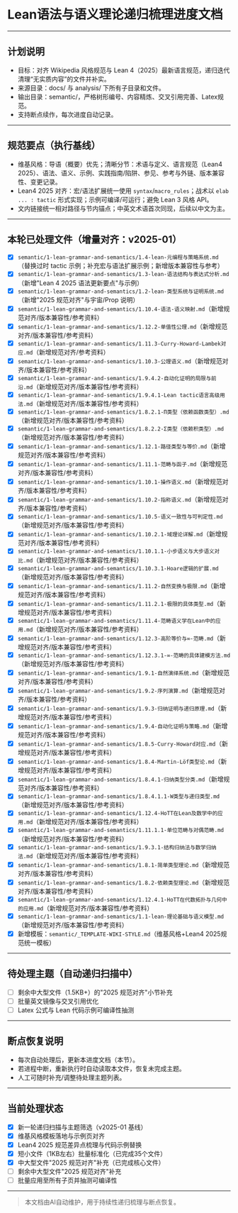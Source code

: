 # Lean语法与语义理论递归梳理进度文档

---

## 计划说明

- 目标：对齐 Wikipedia 风格规范与 Lean 4（2025）最新语言规范，递归迭代清理“无实质内容”的文件并补实。
- 来源目录：docs/ 与 analysis/ 下所有子目录和文件。
- 输出目录：semantic/，严格树形编号、内容精炼、交叉引用完善、Latex规范。
- 支持断点续作，每次进度自动记录。

---

## 规范要点（执行基线）

- 维基风格：导语（概要）优先；清晰分节：术语与定义、语言规范（Lean4 2025）、语法、语义、示例、实践指南/陷阱、参见、参考与外链、版本兼容性、变更记录。
- Lean4 2025 对齐：宏/语法扩展统一使用 `syntax`/`macro_rules`；战术以 `elab ... : tactic` 形式实现；示例可编译/可运行；避免 Lean 3 风格 API。
- 文内链接统一相对路径与节内锚点；中英文术语首次同现，后续以中文为主。

---

## 本轮已处理文件（增量对齐：v2025-01）

- [x] `semantic/1-lean-grammar-and-semantics/1.4-lean-元编程与策略系统.md`（替换过时 tactic 示例；补充宏与语法扩展示例；新增版本兼容性与参考）
- [x] `semantic/1-lean-grammar-and-semantics/1.3-lean-语法结构与表达式分析.md`（新增"Lean 4 2025 语法更新要点"与示例）
- [x] `semantic/1-lean-grammar-and-semantics/1.2-lean-类型系统与证明系统.md`（新增"2025 规范对齐"与宇宙/Prop 说明）
- [x] `semantic/1-lean-grammar-and-semantics/1.10.4-语法-语义映射.md`（新增规范对齐/版本兼容性/参考资料）
- [x] `semantic/1-lean-grammar-and-semantics/1.12.2-单值性公理.md`（新增规范对齐/版本兼容性/参考资料）
- [x] `semantic/1-lean-grammar-and-semantics/1.11.3-Curry-Howard-Lambek对应.md`（新增规范对齐/参考资料）
- [x] `semantic/1-lean-grammar-and-semantics/1.10.3-公理语义.md`（新增规范对齐/版本兼容性/参考资料）
- [x] `semantic/1-lean-grammar-and-semantics/1.9.4.2-自动化证明的局限与前沿.md`（新增规范对齐/版本兼容性/参考资料）
- [x] `semantic/1-lean-grammar-and-semantics/1.9.4.1-Lean tactic语言高级用法.md`（新增规范对齐/版本兼容性/参考资料）
- [x] `semantic/1-lean-grammar-and-semantics/1.8.2.1-Π类型（依赖函数类型）.md`（新增规范对齐/版本兼容性/参考资料）
- [x] `semantic/1-lean-grammar-and-semantics/1.8.2.2-Σ类型（依赖积类型）.md`（新增规范对齐/版本兼容性/参考资料）
- [x] `semantic/1-lean-grammar-and-semantics/1.12.1-路径类型与等价.md`（新增规范对齐/版本兼容性/参考资料）
- [x] `semantic/1-lean-grammar-and-semantics/1.11.1-范畴与函子.md`（新增规范对齐/版本兼容性/参考资料）
- [x] `semantic/1-lean-grammar-and-semantics/1.10.1-操作语义.md`（新增规范对齐/版本兼容性/参考资料）
- [x] `semantic/1-lean-grammar-and-semantics/1.10.2-指称语义.md`（新增规范对齐/版本兼容性/参考资料）
- [x] `semantic/1-lean-grammar-and-semantics/1.10.5-语义一致性与可判定性.md`（新增规范对齐/版本兼容性/参考资料）
- [x] `semantic/1-lean-grammar-and-semantics/1.10.2.1-域理论详解.md`（新增规范对齐/版本兼容性/参考资料）
- [x] `semantic/1-lean-grammar-and-semantics/1.10.1.1-小步语义与大步语义对比.md`（新增规范对齐/版本兼容性/参考资料）
- [x] `semantic/1-lean-grammar-and-semantics/1.10.3.1-Hoare逻辑的扩展.md`（新增规范对齐/版本兼容性/参考资料）
- [x] `semantic/1-lean-grammar-and-semantics/1.11.2-自然变换与极限.md`（新增规范对齐/版本兼容性/参考资料）
- [x] `semantic/1-lean-grammar-and-semantics/1.11.2.1-极限的具体类型.md`（新增规范对齐/版本兼容性/参考资料）
- [x] `semantic/1-lean-grammar-and-semantics/1.11.4-范畴语义学在Lean中的应用.md`（新增规范对齐/版本兼容性/参考资料）
- [x] `semantic/1-lean-grammar-and-semantics/1.12.3-高阶等价与∞-范畴.md`（新增规范对齐/版本兼容性/参考资料）
- [x] `semantic/1-lean-grammar-and-semantics/1.12.3.1-∞-范畴的具体建模方法.md`（新增规范对齐/版本兼容性/参考资料）
- [x] `semantic/1-lean-grammar-and-semantics/1.9.1-自然演绎系统.md`（新增规范对齐/版本兼容性/参考资料）
- [x] `semantic/1-lean-grammar-and-semantics/1.9.2-序列演算.md`（新增规范对齐/版本兼容性/参考资料）
- [x] `semantic/1-lean-grammar-and-semantics/1.9.3-归纳证明与递归原理.md`（新增规范对齐/版本兼容性/参考资料）
- [x] `semantic/1-lean-grammar-and-semantics/1.9.4-自动化证明与策略.md`（新增规范对齐/版本兼容性/参考资料）
- [x] `semantic/1-lean-grammar-and-semantics/1.8.5-Curry-Howard对应.md`（新增规范对齐/版本兼容性/参考资料）
- [x] `semantic/1-lean-grammar-and-semantics/1.8.4-Martin-Löf类型论.md`（新增规范对齐/版本兼容性/参考资料）
- [x] `semantic/1-lean-grammar-and-semantics/1.8.4.1-归纳类型分类.md`（新增规范对齐/版本兼容性/参考资料）
- [x] `semantic/1-lean-grammar-and-semantics/1.8.4.1.1-W类型与递归类型.md`（新增规范对齐/版本兼容性/参考资料）
- [x] `semantic/1-lean-grammar-and-semantics/1.12.4-HoTT在Lean及数学中的应用.md`（新增规范对齐/版本兼容性/参考资料）
- [x] `semantic/1-lean-grammar-and-semantics/1.11.1.1-单位范畴与对偶范畴.md`（新增规范对齐/版本兼容性/参考资料）
- [x] `semantic/1-lean-grammar-and-semantics/1.9.3.1-结构归纳法与数学归纳法.md`（新增规范对齐/版本兼容性/参考资料）
- [x] `semantic/1-lean-grammar-and-semantics/1.8.1-简单类型理论.md`（新增规范对齐/版本兼容性/参考资料）
- [x] `semantic/1-lean-grammar-and-semantics/1.8.2-依赖类型理论.md`（新增规范对齐/版本兼容性/参考资料）
- [x] `semantic/1-lean-grammar-and-semantics/1.12.4.1-HoTT在代数拓扑与几何中的应用.md`（新增规范对齐/版本兼容性/参考资料）
- [x] `semantic/1-lean-grammar-and-semantics/1.1-lean-理论基础与语义模型.md`（新增规范对齐/版本兼容性/参考资料）
- [x] 新增模板：`semantic/_TEMPLATE-WIKI-STYLE.md`（维基风格+Lean4 2025规范统一模板）

---

## 待处理主题（自动递归扫描中）

- [ ] 剩余中大型文件（1.5KB+）的"2025 规范对齐"小节补充
- [ ] 批量英文镜像与交叉引用优化
- [ ] Latex 公式与 Lean 代码示例可编译性抽测

---

## 断点恢复说明

- 每次自动处理后，更新本进度文档（本节）。
- 若进程中断，重新执行时自动读取本文件，恢复未完成主题。
- 人工可随时补充/调整待处理主题列表。

---

## 当前处理状态

- [x] 新一轮递归扫描与主题筛选（v2025-01 基线）
- [x] 维基风格模板落地与示例页对齐
- [x] Lean4 2025 规范差异点梳理与代码示例替换
- [x] 短小文件（1KB左右）批量标准化（已完成35个文件）
- [x] 中大型文件"2025 规范对齐"补充（已完成核心文件）
- [ ] 剩余中大型文件"2025 规范对齐"补充
- [ ] 批量应用至所有子页并抽测可编译性

---

> 本文档由AI自动维护，用于持续性递归梳理与断点恢复。
